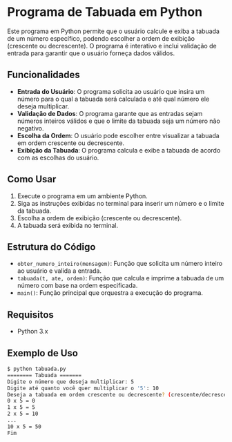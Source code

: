 # Programa de Tabuada em Python

Este programa em Python permite que o usuário calcule e exiba a tabuada de um número específico, podendo escolher a ordem de exibição (crescente ou decrescente). O programa é interativo e inclui validação de entrada para garantir que o usuário forneça dados válidos.

## Funcionalidades

- **Entrada do Usuário**: O programa solicita ao usuário que insira um número para o qual a tabuada será calculada e até qual número ele deseja multiplicar.
- **Validação de Dados**: O programa garante que as entradas sejam números inteiros válidos e que o limite da tabuada seja um número não negativo.
- **Escolha da Ordem**: O usuário pode escolher entre visualizar a tabuada em ordem crescente ou decrescente.
- **Exibição da Tabuada**: O programa calcula e exibe a tabuada de acordo com as escolhas do usuário.

## Como Usar

1. Execute o programa em um ambiente Python.
2. Siga as instruções exibidas no terminal para inserir um número e o limite da tabuada.
3. Escolha a ordem de exibição (crescente ou decrescente).
4. A tabuada será exibida no terminal.

## Estrutura do Código

- `obter_numero_inteiro(mensagem)`: Função que solicita um número inteiro ao usuário e valida a entrada.
- `tabuada(t, ate, ordem)`: Função que calcula e imprime a tabuada de um número com base na ordem especificada.
- `main()`: Função principal que orquestra a execução do programa.

## Requisitos

- Python 3.x

## Exemplo de Uso

```bash
$ python tabuada.py
======== Tabuada =======
Digite o número que deseja multiplicar: 5
Digite até quanto você quer multiplicar o '5': 10
Deseja a tabuada em ordem crescente ou decrescente? (crescente/decrescente): crescente
0 x 5 = 0
1 x 5 = 5
2 x 5 = 10
...
10 x 5 = 50
Fim
